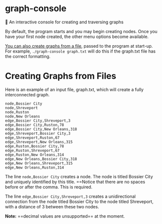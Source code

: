 # graph-console
🔑 An interactive console for creating and traversing graphs

By default, the program starts and you may begin creating nodes. Once you have your first node created, the other menu options become available.

[You can also create graphs from a file](#creating-graphs-from-files), passed to the program at start-up. For example, `./graph-console graph.txt` will do this if the graph.txt file has the correct formatting.

# Creating Graphs from Files

Here is an example of an input file, graph.txt, which will create a fully interconnected graph.

```
node,Bossier City
node,Shreveport
node,Ruston
node,New Orleans
edge,Bossier City,Shreveport,3
edge,Bossier City,Ruston,78
edge,Bossier City,New Orleans,318
edge,Shreveport,Bossier City,3
edge,Shreveport,Ruston,67
edge,Shreveport,New Orleans,315
edge,Ruston,Bossier City,78
edge,Ruston,Shreveport,67
edge,Ruston,New Orleans,314
edge,New Orleans,Bossier City,318
edge,New Orleans,Shreveport,315
edge,New Orleans,Ruston,314
```

The line `node,Bossier City` creates a node. The node is titled Bossier City and uniquely identified by this title. ==Notice that there are no spaces before or after the comma. This is required.

The line `edge,Bossier City,Shreveport,3` creates a unidirectional connection from the node titled Bossier City to the node titled Shreveport, with a distance of 3 between these two nodes.

**Note:** ==decimal values are unsupported== at the moment.
